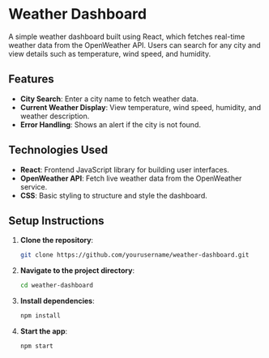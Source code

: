 # Weather Dashboard

A simple weather dashboard built using React, which fetches real-time weather data from the OpenWeather API. Users can search for any city and view details such as temperature, wind speed, and humidity.

## Features

- **City Search**: Enter a city name to fetch weather data.
- **Current Weather Display**: View temperature, wind speed, humidity, and weather description.
- **Error Handling**: Shows an alert if the city is not found.

## Technologies Used

- **React**: Frontend JavaScript library for building user interfaces.
- **OpenWeather API**: Fetch live weather data from the OpenWeather service.
- **CSS**: Basic styling to structure and style the dashboard.

## Setup Instructions

1. **Clone the repository**:
   ```bash
   git clone https://github.com/yourusername/weather-dashboard.git
   ```

2. **Navigate to the project directory**:
   ```bash
   cd weather-dashboard
   ```

3. **Install dependencies**:
   ```bash
   npm install
   ```

4. **Start the app**:
   ```bash
   npm start
   ```


